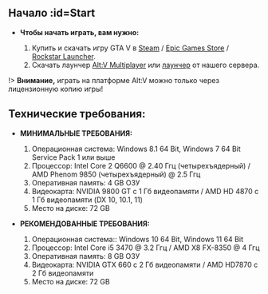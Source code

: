 ## Начало :id=Start

- **Чтобы начать играть, вам нужно:**

    1. Купить и скачать игру GTA V в [Steam](https://store.steampowered.com/app/271590/Grand_Theft_Auto_V/) / [Epic Games Store](https://www.epicgames.com/store/ru/p/grand-theft-auto-v) / [Rockstar Launcher](https://www.rockstargames.com/ru/games/V).
    2. Скачать лаунчер [Alt:V Multiplayer](https://altv.mp/#/) или [лаунчер](https://download.gta.live/) от нашего сервера.
    
!> **Внимание,** играть на платформе Alt:V можно только через лицензионную копию игры!

## Технические требования:

- **МИНИМАЛЬНЫЕ ТРЕБОВАНИЯ:**

    1. Операционная система: Windows 8.1 64 Bit, Windows 7 64 Bit Service Pack 1 или выше
    2. Процессор: Intel Core 2 Q6600 @ 2.40 Ггц (четырехъядерный) / AMD Phenom 9850 (четырехъядерный) @ 2.5 Ггц
    3. Оперативная память: 4 GB ОЗУ
    4. Видеокарта: NVIDIA 9800 GT c 1 Гб видеопамяти / AMD HD 4870 с 1 Гб видеопамяти (DX 10, 10.1, 11)
    5. Место на диске: 72 GB

- **РЕКОМЕНДОВАННЫЕ ТРЕБОВАНИЯ:**

    1. Операционная система:: Windows 10 64 Bit, Windows 11 64 Bit
    2. Процессор: Intel Core i5 3470 @ 3.2 Ггц / AMD X8 FX-8350 @ 4 Ггц
    3. Оперативная память: 8 GB ОЗУ
    4. Видеокарта: NVIDIA GTX 660 с 2 Гб видеопамяти / AMD HD7870 с 2 Гб видеопамяти
    5. Место на диске: 72 GB